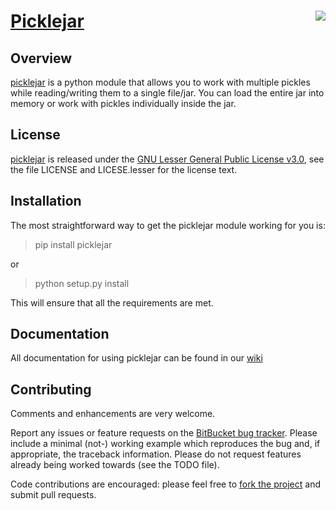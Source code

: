 # [Picklejar][] <img src='http://www.jacomputing.net/resources/direct_download/picklejar_250px.png' align='right'>

## Overview

[picklejar][] is a python module that allows you to work with multiple pickles while reading/writing them to a single
file/jar.  You can load the entire jar into memory or work with pickles individually inside the jar.

## License

[picklejar][] is released under the [GNU Lesser General Public License v3.0][],
see the file LICENSE and LICESE.lesser for the license text.

## Installation

The most straightforward way to get the picklejar module working for you is:

> pip install picklejar

or

> python setup.py install

This will ensure that all the requirements are met.

## Documentation

All documentation for using picklejar can be found in our [wiki](https://bitbucket.org/isaiah1112/picklejar/wiki/Home)

## Contributing

Comments and enhancements are very welcome.

Report any issues or feature requests on the [BitBucket bug
tracker](https://bitbucket.org/isaiah1112/picklejar/issues?status=new&status=open). Please include a minimal
(not-) working example which reproduces the bug and, if appropriate, the
 traceback information.  Please do not request features already being worked
towards (see the TODO file).

Code contributions are encouraged: please feel free to [fork the
project](https://bitbucket.org/isaiah1112/picklejar) and submit pull requests.


[GNU Lesser General Public License v3.0]: http://choosealicense.com/licenses/lgpl-3.0/ "LGPL v3"

[picklejar]: https://bitbucket.org/isaiah1112/picklejar "picklejar Module"